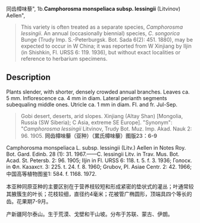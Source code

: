 同齿樟味藜",
1b.**Camphorosma monspeliaca subsp. lessingii** (Litvinov) Aellen",

> This variety is often treated as a separate species, *Camphorosma* *lessingii*. An annual (occasionally biennial) species, *C*. *songorica* Bunge (Trudy Imp. S.-Peterburgsk. Bot. Sada 6(2): 451. 1880), may be expected to occur in W China; it was reported from W Xinjiang by Iljin (in Shishkin, Fl. URSS 6: 119. 1936), but without exact localities or reference to herbarium specimens.

## Description
Plants slender, with shorter, densely crowded annual branches. Leaves ca. 5 mm. Inflorescence ca. 4 mm in diam. Lateral perianth segments subequaling middle ones. Utricle ca. 1 mm in diam. Fl. and fr. Jul-Sep.

> Gobi desert, deserts, arid slopes. Xinjiang (Altay Shan) [Mongolia, Russia (SW Siberia); C Asia, extreme SE Europe].
  "Synonym": "*Camphorosma* *lessingii* Litvinov, Trudy Bot. Muz. Imp. Akad. Nauk 2: 96. 1905.
**同齿樟味藜（亚种）（累氏樟味藜）图版23：6-9**

Camphorosma monspeliaca L. subsp. lessingii (Litv.) Aellen in Notes Roy. Bot. Gard. Edinb. 28 (1): 31. 1967.——C. lessingii Litv. in Trav. Mus. Bot. Acad. St. Petersb. 2: 96. 1905; Iljin in Fl. URSS 6: 118. t. 5. f. 3. 1936; Голоск. in Фл. Казахст. 3: 225. t. 24. f. 8. 1960; Grubov, Pl. Asiae Centr. 2: 42. 1966;中国高等植物图鉴1: 584. f. 1168. 1972.

本亚种同原亚种的主要区别在于营养枝较短和形成紧密的垫状式的灌丛；叶通常较其腋簇生的叶长；花枝较细，直径约4毫米；花被管广椭圆形，顶端具四个等长的齿。花果期7-9月。

产新疆阿尔泰山。生于荒漠、戈壁和干山坡。分布于苏联、蒙古、伊朗。
